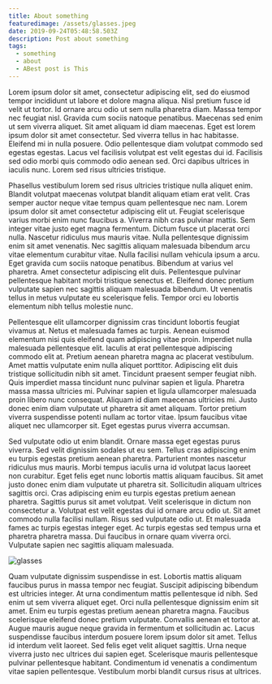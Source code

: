 ```yaml
---
title: About something
featuredimage: /assets/glasses.jpeg
date: 2019-09-24T05:48:58.503Z
description: Post about something
tags:
  - something
  - about
  - ABest post is This
---
```

Lorem ipsum dolor sit amet, consectetur adipiscing elit, sed do eiusmod tempor incididunt ut labore et dolore magna aliqua. Nisl pretium fusce id velit ut tortor. Id ornare arcu odio ut sem nulla pharetra diam. Massa tempor nec feugiat nisl. Gravida cum sociis natoque penatibus. Maecenas sed enim ut sem viverra aliquet. Sit amet aliquam id diam maecenas. Eget est lorem ipsum dolor sit amet consectetur. Sed viverra tellus in hac habitasse. Eleifend mi in nulla posuere. Odio pellentesque diam volutpat commodo sed egestas egestas. Lacus vel facilisis volutpat est velit egestas dui id. Facilisis sed odio morbi quis commodo odio aenean sed. Orci dapibus ultrices in iaculis nunc. Lorem sed risus ultricies tristique.



Phasellus vestibulum lorem sed risus ultricies tristique nulla aliquet enim. Blandit volutpat maecenas volutpat blandit aliquam etiam erat velit. Cras semper auctor neque vitae tempus quam pellentesque nec nam. Lorem ipsum dolor sit amet consectetur adipiscing elit ut. Feugiat scelerisque varius morbi enim nunc faucibus a. Viverra nibh cras pulvinar mattis. Sem integer vitae justo eget magna fermentum. Dictum fusce ut placerat orci nulla. Nascetur ridiculus mus mauris vitae. Nulla pellentesque dignissim enim sit amet venenatis. Nec sagittis aliquam malesuada bibendum arcu vitae elementum curabitur vitae. Nulla facilisi nullam vehicula ipsum a arcu. Eget gravida cum sociis natoque penatibus. Bibendum at varius vel pharetra. Amet consectetur adipiscing elit duis. Pellentesque pulvinar pellentesque habitant morbi tristique senectus et. Eleifend donec pretium vulputate sapien nec sagittis aliquam malesuada bibendum. Ut venenatis tellus in metus vulputate eu scelerisque felis. Tempor orci eu lobortis elementum nibh tellus molestie nunc.



Pellentesque elit ullamcorper dignissim cras tincidunt lobortis feugiat vivamus at. Netus et malesuada fames ac turpis. Aenean euismod elementum nisi quis eleifend quam adipiscing vitae proin. Imperdiet nulla malesuada pellentesque elit. Iaculis at erat pellentesque adipiscing commodo elit at. Pretium aenean pharetra magna ac placerat vestibulum. Amet mattis vulputate enim nulla aliquet porttitor. Adipiscing elit duis tristique sollicitudin nibh sit amet. Tincidunt praesent semper feugiat nibh. Quis imperdiet massa tincidunt nunc pulvinar sapien et ligula. Pharetra massa massa ultricies mi. Pulvinar sapien et ligula ullamcorper malesuada proin libero nunc consequat. Aliquam id diam maecenas ultricies mi. Justo donec enim diam vulputate ut pharetra sit amet aliquam. Tortor pretium viverra suspendisse potenti nullam ac tortor vitae. Ipsum faucibus vitae aliquet nec ullamcorper sit. Eget egestas purus viverra accumsan.



Sed vulputate odio ut enim blandit. Ornare massa eget egestas purus viverra. Sed velit dignissim sodales ut eu sem. Tellus cras adipiscing enim eu turpis egestas pretium aenean pharetra. Parturient montes nascetur ridiculus mus mauris. Morbi tempus iaculis urna id volutpat lacus laoreet non curabitur. Eget felis eget nunc lobortis mattis aliquam faucibus. Sit amet justo donec enim diam vulputate ut pharetra sit. Sollicitudin aliquam ultrices sagittis orci. Cras adipiscing enim eu turpis egestas pretium aenean pharetra. Sagittis purus sit amet volutpat. Velit scelerisque in dictum non consectetur a. Volutpat est velit egestas dui id ornare arcu odio ut. Sit amet commodo nulla facilisi nullam. Risus sed vulputate odio ut. Et malesuada fames ac turpis egestas integer eget. Ac turpis egestas sed tempus urna et pharetra pharetra massa. Dui faucibus in ornare quam viverra orci. Vulputate sapien nec sagittis aliquam malesuada.



![glasses](/assets/glasses.jpeg "glasses image")

Quam vulputate dignissim suspendisse in est. Lobortis mattis aliquam faucibus purus in massa tempor nec feugiat. Suscipit adipiscing bibendum est ultricies integer. At urna condimentum mattis pellentesque id nibh. Sed enim ut sem viverra aliquet eget. Orci nulla pellentesque dignissim enim sit amet. Enim eu turpis egestas pretium aenean pharetra magna. Faucibus scelerisque eleifend donec pretium vulputate. Convallis aenean et tortor at. Augue mauris augue neque gravida in fermentum et sollicitudin ac. Lacus suspendisse faucibus interdum posuere lorem ipsum dolor sit amet. Tellus id interdum velit laoreet. Sed felis eget velit aliquet sagittis. Urna neque viverra justo nec ultrices dui sapien eget. Scelerisque mauris pellentesque pulvinar pellentesque habitant. Condimentum id venenatis a condimentum vitae sapien pellentesque. Vestibulum morbi blandit cursus risus at ultrices.
